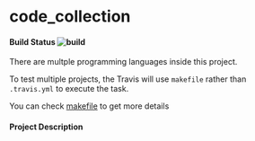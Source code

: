 # code_collection 

#### Build Status ![build](https://api.travis-ci.org/Allianzcortex/code_collection.svg?branch=master)

There are multple programming languages inside this project.

To test multiple projects, the Travis will use `makefile` rather than `.travis.yml` to execute the task.

You can check [makefile](makefile) to get more details

#### Project Description



